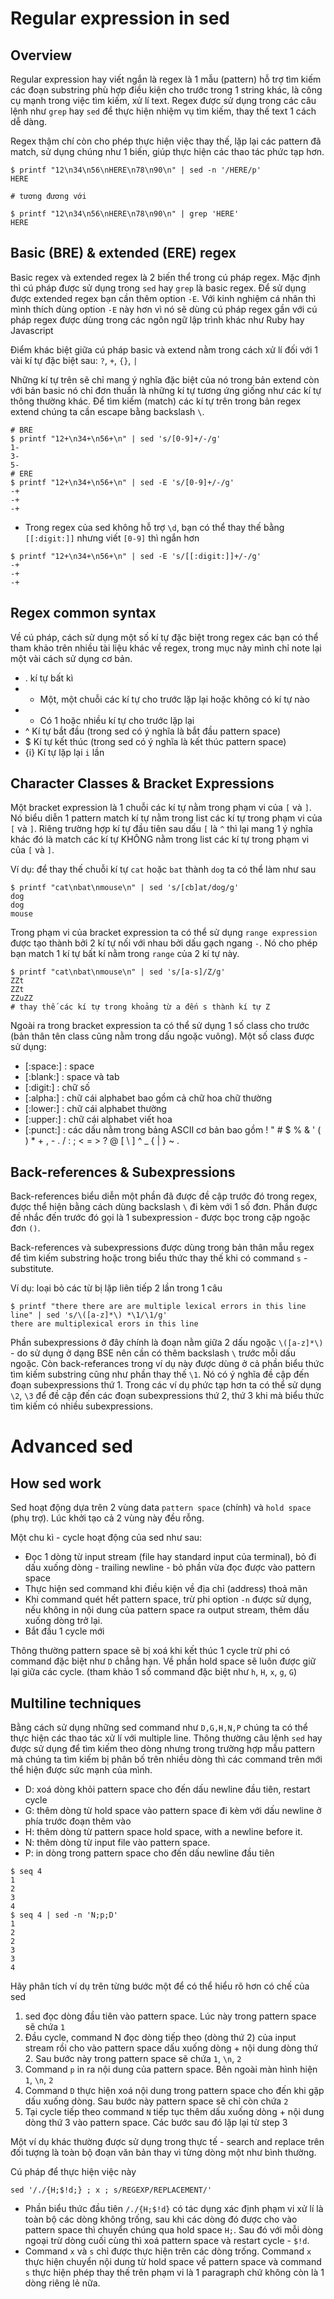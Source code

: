 # Regular expression in sed

## Overview

Regular expression hay viết ngắn là regex là 1 mẫu (pattern) hỗ trợ tìm kiếm các đoạn substring phù hợp điều kiện cho trước trong 1 string khác, là công cụ mạnh trong việc tìm kiếm, xử lí text. Regex được sử dụng trong các câu lệnh như `grep` hay `sed` để thực hiện nhiệm vụ tìm kiếm, thay thế text 1 cách dễ dàng.

Regex thậm chí còn cho phép thực hiện việc thay thế, lặp lại các pattern đã match, sử dụng chúng như 1 biến, giúp thực hiện các thao tác phức tạp hơn.

```
$ printf "12\n34\n56\nHERE\n78\n90\n" | sed -n '/HERE/p'
HERE

# tương đương với

$ printf "12\n34\n56\nHERE\n78\n90\n" | grep 'HERE'
HERE

```

## Basic (BRE) & extended (ERE) regex

Basic regex và extended regex là 2 biến thể trong cú pháp regex. Mặc định thì cú pháp được sử dụng trong `sed` hay `grep` là basic regex. Để sử dụng được extended regex bạn cần thêm option `-E`. Với kinh nghiệm cá nhân thì mình thích dùng option `-E` này hơn vì nó sẽ dùng cú pháp regex gần với cú pháp regex được dùng trong các ngôn ngữ lập trình khác như Ruby hay Javascript

Điểm khác biệt giữa cú pháp basic và extend nằm trong cách xử lí đối với 1 vài kí tự đặc biệt sau:
`?`, `+`, `{}`, `|`

Những kí tự trên sẽ chỉ mang ý nghĩa đặc biệt của nó trong bản extend còn với bản basic nó chỉ đơn thuần là những kí tự tương ứng giống như các kí tự thông thường khác. Để tìm kiếm (match) các kí tự trên trong bản regex extend chúng ta cần escape bằng backslash `\`.

```
# BRE
$ printf "12+\n34+\n56+\n" | sed 's/[0-9]+/-/g'
1-
3-
5-
# ERE
$ printf "12+\n34+\n56+\n" | sed -E 's/[0-9]+/-/g'
-+
-+
-+
```

* Trong regex của sed không hỗ trợ `\d`, bạn có thể thay thế bằng `[[:digit:]]` nhưng viết `[0-9]` thì ngắn hơn

```
$ printf "12+\n34+\n56+\n" | sed -E 's/[[:digit:]]+/-/g'
-+
-+
-+
```

## Regex common syntax

Về cú pháp, cách sử dụng một số kí tự đặc biệt trong regex các bạn có thể tham khảo trên nhiều tài liệu khác về regex, trong mục này mình chỉ note lại một vài cách sử dụng cơ bản.

* . kí tự bất kì
* * Một, một chuỗi các kí tự cho trước lặp lại hoặc không có kí tự nào
* + Có 1 hoặc nhiều kí tự cho trước lặp lại
* ^ Kí tự bắt đầu (trong sed có ý nghĩa là bắt đầu pattern space)
* $ Kí tự kết thúc (trong sed có ý nghĩa là kết thúc pattern space)
* {i} Kí tự lặp lại `i` lần

## Character Classes & Bracket Expressions

Một bracket expression là 1 chuỗi các kí tự nằm trong phạm vi của `[` và `]`. Nó biểu diễn 1 pattern match kí tự nằm trong list các kí tự trong phạm vi của `[` và `]`. Riêng trường hợp kí tự đầu tiên sau dấu `[` là `^` thì lại mang 1 ý nghĩa khác đó là match các kí tự KHÔNG nằm trong list các kí tự trong phạm vi của `[` và `]`.

Ví dụ: để thay thế chuỗi kí tự `cat` hoặc `bat` thành `dog` ta có thể làm như sau

```
$ printf "cat\nbat\nmouse\n" | sed 's/[cb]at/dog/g'
dog
dog
mouse
```

Trong phạm vi của bracket expression ta có thể sử dụng `range expression` được tạo thành bởi 2 kí tự nối với nhau bởi dấu gạch ngang `-`. Nó cho phép bạn match 1 kí tự bất kí nằm trong `range` của 2 kí tự này.

```
$ printf "cat\nbat\nmouse\n" | sed 's/[a-s]/Z/g'
ZZt
ZZt
ZZuZZ
# thay thế các kí tự trong khoảng từ a đến s thành kí tự Z
```

Ngoài ra trong bracket expression ta có thể sử dụng 1 số class cho trước (bản thân tên class cũng nằm trong dấu ngoặc vuông).
Một số class được sử dụng:

* [:space:] : space
* [:blank:] : space và tab
* [:digit:] : chữ số
* [:alpha:] : chữ cái alphabet bao gồm cả chữ hoa chữ thường
* [:lower:] : chữ cái alphabet thường
* [:upper:] : chữ cái alphabet viết hoa
* [:punct:] : các dấu nằm trong bảng ASCII cơ bản bao gồm ! " # $ % & ' ( ) * + , - . / : ; < = > ? @ [ \ ] ^ _ { | } ~ .

## Back-references & Subexpressions

Back-references biểu diễn một phần đã được đề cập trước đó trong regex, được thể hiện bằng cách dùng backslash `\` đi kèm với 1 số đơn. Phần được đề nhắc đến trước đó gọi là 1 subexpression - được bọc trong cặp ngoặc đơn `()`.

Back-references và subexpressions được dùng trong bản thân mẫu regex để tìm kiếm substring hoặc trong biểu thức thay thế khi có command `s` - substitute.

Ví dụ: loại bỏ các từ bị lặp liên tiếp 2 lần trong 1 câu

```
$ printf "there there are are multiple lexical errors in this line line" | sed 's/\([a-z]*\) *\1/\1/g'
there are multiplexical erors in this line
```

Phần subexpressions ở đây chính là đoạn nằm giữa 2 dấu ngoặc  `\([a-z]*\)` - do sử dụng ở dạng BSE nên cần có thêm backslash `\` trước mỗi dấu ngoặc. Còn back-referances trong ví dụ này được dùng ở cả phần biểu thức tìm kiếm substring cũng như phần thay thế `\1`. Nó có ý nghĩa đề cập đến đoạn subexpressions thứ 1. Trong các ví dụ phức tạp hơn ta có thể sử dụng `\2`, `\3` để đề cập đến các đoạn subexpressions thứ 2, thứ 3 khi mà biểu thức tìm kiếm có nhiều subexpressions.

# Advanced sed

## How sed work

Sed hoạt động dựa trên 2 vùng data `pattern space` (chính) và `hold space` (phụ trợ). Lúc khởi tạo cả 2 vùng này đều rỗng.

Một chu kì - cycle hoạt động của sed như sau:
- Đọc 1 dòng từ input stream (file hay standard input của terminal), bỏ đi dấu xuống dòng - trailing newline - bỏ phần vừa đọc được vào pattern space
- Thực hiện sed command  khi điều kiện về địa chỉ (address) thoả mãn
- Khi command quét hết pattern space, trừ phi option `-n` được sử dụng, nếu không in nội dung của pattern space ra output stream, thêm dấu xuống dòng trở lại.
- Bắt đầu 1 cycle mới

Thông thường pattern space sẽ bị xoá khi kết thúc 1 cycle trừ phi có command đặc biệt như `D` chẳng hạn. Về phần hold space sẽ luôn được giữ lại giữa các cycle. (tham khảo 1 số command đặc biệt như `h`, `H`, `x`, `g`, `G`)

## Multiline techniques

Bằng cách sử dụng những sed command như `D,G,H,N,P` chúng ta có thể thực hiện các thao tác xử lí với multiple line.
Thông thường câu lệnh `sed` hay được sử dụng để tìm kiếm theo dòng nhưng trong trường hợp mẫu pattern mà chúng ta tìm kiếm bị phân bố trên nhiều dòng thì các command trên mới thể hiện được sức mạnh của mình.

- D: xoá dòng khỏi pattern space cho đến dấu newline đầu tiên, restart cycle
- G: thêm dòng từ hold space vào pattern space đi kèm với dấu newline ở phía trước đoạn thêm vào
- H: thêm dòng từ pattern space   hold space, with a newline before it.
- N: thêm dòng từ input file vào pattern space.
- P: in dòng trong pattern space cho đến dấu newline đầu tiên

```
$ seq 4
1
2
3
4
$ seq 4 | sed -n 'N;p;D'
1
2
2
3
3
4
```

Hãy phân tích ví dụ trên từng bước một để có thể hiểu rõ hơn có chế của sed

1. sed đọc dòng đầu tiên vào pattern space. Lúc này trong pattern space sẽ chứa `1`
2. Đầu cycle, command N đọc dòng tiếp theo (dòng thứ 2) của input stream rồi cho vào pattern space dấu xuống dòng + nội dung dòng thứ 2. Sau bước này trong pattern space sẽ chứa `1`, `\n`, `2`
3. Command `p` in ra nội dung của pattern space. Bên ngoài màn hình hiện `1`, `\n`, `2`
4. Command `D` thực hiện xoá nội dung trong pattern space cho đến khi gặp dấu xuống dòng. Sau bước này pattern space sẽ chỉ còn chứa `2`
5. Tại cycle tiếp theo command `N` tiếp tục thêm dấu xuống dòng + nội dung dòng thứ 3 vào pattern space. Các bước sau đó lặp lại từ step 3

Một ví dụ khác thường được sử dụng trong thực tế - search and replace trên đối tượng là toàn bộ đoạn văn bản thay vì từng dòng một như bình thường.

Cú pháp để thực hiện việc này

```
sed '/./{H;$!d;} ; x ; s/REGEXP/REPLACEMENT/'
```

- Phần biểu thức đầu tiên `/./{H;$!d}` có tác dụng xác định phạm vi xử lí là toàn bộ các dòng không trống, sau khi các dòng đó được cho vào pattern space thì chuyển chúng qua hold space `H;`. Sau đó với mỗi dòng ngoại trừ dòng cuối cùng thì xoá pattern space và restart cycle - `$!d`.
- Command `x` và `s` chỉ được thực hiện trên các dòng trống. Command `x` thực hiện chuyển nội dung từ hold space về pattern space và command `s` thực hiện phép thay thế trên phạm vi là 1 paragraph chứ không còn là 1 dòng riêng lẻ nữa.